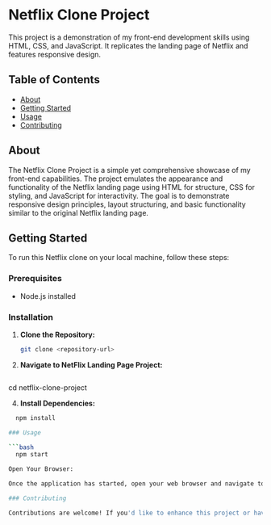 # Netflix Clone Project

This project is a demonstration of my front-end development skills using HTML, CSS, and JavaScript. It replicates the landing page of Netflix and features responsive design.

## Table of Contents

- [About](#about)
- [Getting Started](#getting-started)
- [Usage](#usage)
- [Contributing](#contributing)

## About

The Netflix Clone Project is a simple yet comprehensive showcase of my front-end capabilities. The project emulates the appearance and functionality of the Netflix landing page using HTML for structure, CSS for styling, and JavaScript for interactivity. The goal is to demonstrate responsive design principles, layout structuring, and basic functionality similar to the original Netflix landing page.

## Getting Started

To run this Netflix clone on your local machine, follow these steps:

### Prerequisites

- Node.js installed

### Installation

1. **Clone the Repository:**

   ```bash
   git clone <repository-url>

2. **Navigate to NetFlix Landing Page Project:**

   ```bash
  cd netflix-clone-project

4. **Install Dependencies:**

```bash
  npm install

### Usage

```bash
  npm start

Open Your Browser:

Once the application has started, open your web browser and navigate to the specified localhost address (usually http://localhost:3000 or as mentioned in the console). You will be able to view the Netflix clone landing page and interact with its features.

### Contributing

Contributions are welcome! If you'd like to enhance this project or have suggestions, feel free to open an issue or submit a pull request.






